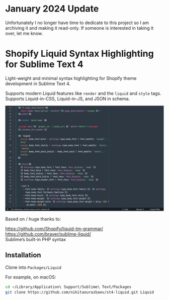 # January 2024 Update

Unfortunately I no longer have time to dedicate to this project so I am archiving it and making it read-only. If someone is interested in taking it over, let me know.

# Shopify Liquid Syntax Highlighting for Sublime Text 4

Light-weight and minimal syntax highlighting for Shopify theme development in Sublime Text 4.

Supports modern Liquid features like `render` and the `liquid` and `style` tags. Supports Liquid-in-CSS, Liquid-in-JS, and JSON in schema.

![Screenshot of Shopify’s Dawn theme](screenshot.png)

Based on / huge thanks to:

https://github.com/Shopify/liquid-tm-grammar/<br>
https://github.com/braver/sublime-liquid/<br>
Sublime’s built-in PHP syntax

## Installation

Clone into `Packages/Liquid`

For example, on macOS:

```sh
cd ~/Library/Application\ Support/Sublime\ Text/Packages
git clone https://github.com/nikitaourazbaev/st4-liquid.git Liquid
```
